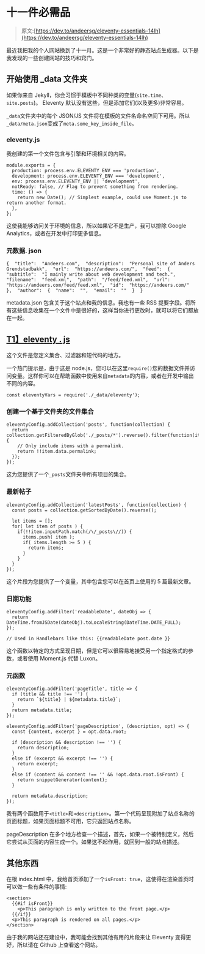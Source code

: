 # 十一件必需品

> 原文:[https://dev.to/andeersg/eleventy-essentials-14lh](https://dev.to/andeersg/eleventy-essentials-14lh)

最近我把我的个人网站换到了十一月。这是一个非常好的静态站点生成器。以下是我发现的一些创建网站的技巧和窍门。

## [](#start-using-the-data-folder)开始使用 _data 文件夹

如果你来自 Jekyll，你会习惯于模板中不同种类的变量(`site.time`、`site.posts`)。
Eleventy 默认没有这些，但是添加它们(以及更多)非常容易。

`_data`文件夹中的每个 JSON/JS 文件将在模板的文件名命名空间下可用。所以`_data/meta.json`变成了`meta.some_key_inside_file`。

### [](#eleventyjs)eleventy.js

我创建的第一个文件包含与引擎和环境相关的内容。

```
module.exports = {
  production: process.env.ELEVENTY_ENV === 'production',
  development: process.env.ELEVENTY_ENV === 'development',
  env: process.env.ELEVENTY_ENV || 'development',
  notReady: false, // Flag to prevent something from rendering.
  time: () => {
    return new Date(); // Simplest example, could use Moment.js to return another format.
  },
}; 
```

这使我能够访问关于环境的信息，所以如果它不是生产，我可以排除 Google Analytics，或者在开发中打印更多信息。

### [](#metadatajson)元数据. json

```
{  "title":  "Andeers.com",  "description":  "Personal site of Anders Grendstadbakk",  "url":  "https://andeers.com/",  "feed":  {  "subtitle":  "I mainly write about web development and tech.",  "filename":  "feed.xml",  "path":  "/feed/feed.xml",  "url":  "https://andeers.com/feed/feed.xml",  "id":  "https://andeers.com/"  },  "author":  {  "name":  "",  "email":  ""  }  } 
```

metadata.json 包含关于这个站点和我的信息。我也有一些 RSS 提要字段。将所有这些信息收集在一个文件中是很好的，这样当你进行更改时，就可以将它们都放在一起。

## [T1】eleventy . js](#eleventyjs)

这个文件是您定义集合、过滤器和短代码的地方。

一个热门提示是，由于这是 node.js，您可以在这里`require()`您的数据文件并访问变量。这样你可以在帮助函数中使用来自`metadata`的内容，或者在开发中输出不同的内容。

```
const eleventyVars = require('./_data/eleventy'); 
```

### [](#create-a-collection-based-on-a-folder-of-files)创建一个基于文件夹的文件集合

```
eleventyConfig.addCollection('posts', function(collection) {
  return collection.getFilteredByGlob('./_posts/*').reverse().filter(function(item) {
    // Only include items with a permalink.
    return !!item.data.permalink;
  });
}); 
```

这为您提供了一个`_posts`文件夹中所有项目的集合。

### [](#latest-posts)最新帖子

```
eleventyConfig.addCollection('latestPosts', function(collection) {
  const posts = collection.getSortedByDate().reverse();

  let items = [];
  for( let item of posts ) {
    if(!!item.inputPath.match(/\/_posts\//)) {
      items.push( item );
      if( items.length >= 5 ) {
        return items;
      }
    }
  }
}); 
```

这个片段为您提供了一个变量，其中包含您可以在首页上使用的 5 篇最新文章。

### [](#date-functions)日期功能

```
eleventyConfig.addFilter('readableDate', dateObj => {
  return DateTime.fromJSDate(dateObj).toLocaleString(DateTime.DATE_FULL);
});

// Used in Handlebars like this: {{readableDate post.date }} 
```

这个函数以特定的方式呈现日期，但是它可以很容易地接受另一个指定格式的参数，或者使用 Moment.js 代替 Luxon。

### [](#meta-functions)元函数

```
eleventyConfig.addFilter('pageTitle', title => {
  if (title && title !== '') {
    return `${title} | ${metadata.title}`;
  }
  return metadata.title;
});

eleventyConfig.addFilter('pageDescription', (description, opt) => {
  const {content, excerpt } = opt.data.root;

  if (description && description !== '') {
    return description;
  }
  else if (excerpt && excerpt !== '') {
    return excerpt;
  }
  else if (content && content !== '' && !opt.data.root.isFront) {
    return snippetGenerator(content);
  }

  return metadata.description;
}); 
```

我有两个函数用于`<title>`和`<description>`。第一个代码呈现附加了站点名称的页面标题，如果页面标题不可用，它只返回站点名称。

pageDescription 在多个地方检查一个描述，首先，如果一个被特别定义，然后它尝试从页面的内容生成一个。如果这不起作用，就回到一般的站点描述。

## [](#other-stuff)其他东西

在根 index.html 中，我给首页添加了一个`isFront: true`，这使得在渲染首页时可以做一些有条件的事情:

```
<section>
  {{#if isFront}}
    <p>This paragraph is only written to the front page.</p>
  {{/if}}
  <p>This paragraph is rendered on all pages.</p>
</section> 
```

由于我的网站还在建设中，我可能会找到其他有用的片段来让 Eleventy 变得更好，所以请在 Github 上查看这个网站。